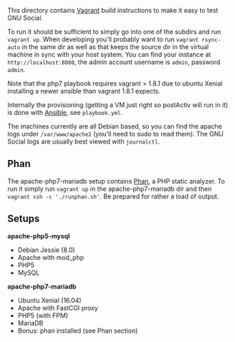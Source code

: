 This directory contains [Vagrant](https://www.vagrantup.com/) build
instructions to make it easy to test GNU Social.

To run it should be sufficient to simply go into one of the subdirs and run
`vagrant up`. When developing you'll probably want to run `vagrant rsync-auto`
in the same dir as well as that keeps the source dir in the virtual machine in
sync with your host system. You can find your instance at `http://localhost:8080`,
the admin account username is `admin`, password `admin`.

Note that the php7 playbook requires vagrant > 1.8.1 due to ubuntu Xenial
installing a newer ansible than vagrant 1.8.1 expects.

Internally the provisioning (getting a VM just right so postActiv will run in it)
is done with [Ansible](https://www.ansible.com), see `playbook.yml`.

The machines currently are all Debian based, so you can find the apache logs under
`/var/www/apache2` (you'll need to sudo to read them). The GNU Social logs are
usually best viewed with `journalctl`.

## Phan

The apache-php7-mariadb setup contains [Phan](https://github.com/etsy/phan), a
PHP static analyzer. To run it simply run `vagrant up` in the apache-php7-mariadb
dir and then `vagrant ssh -c './runphan.sh'`. Be prepared for rather a load of output.

## Setups

**apache-php5-mysql**

* Debian Jessie (8.0)
* Apache with mod_php
* PHP5
* MySQL

**apache-php7-mariadb**

* Ubuntu Xenial (16.04)
* Apache with FastCGI proxy
* PHP5 (with FPM)
* MariaDB
* Bonus: phan installed (see Phan section)
